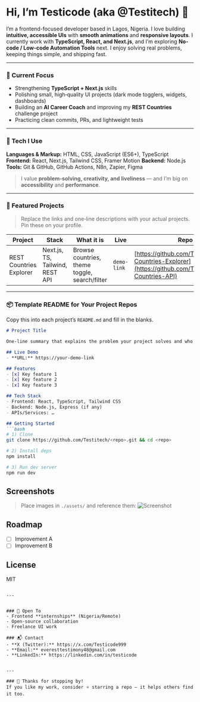 # Hi, I’m **Testicode** (aka @**Testitech**) 👋

I’m a frontend-focused developer based in Lagos, Nigeria. I love building **intuitive, accessible UIs** with **smooth animations** and **responsive layouts**. I currently work with **TypeScript, React, and Next.js**, and I’m exploring **No-code / Low-code Automation Tools** next. I enjoy solving real problems, keeping things simple, and shipping fast.

---

### 🔭 Current Focus

* Strengthening **TypeScript + Next.js** skills
* Polishing small, high‑quality UI projects (dark mode togglers, widgets, dashboards)
* Building an **AI Career Coach** and improving my **REST Countries** challenge project
* Practicing clean commits, PRs, and lightweight tests

---

### 🧰 Tech I Use

**Languages & Markup:** HTML, CSS, JavaScript (ES6+), TypeScript
**Frontend:** React, Next.js, Tailwind CSS, Framer Motion
**Backend:** Node.js
**Tools:** Git & GitHub, GitHub Actions, N8n, Zapier, Figma

> I value **problem‑solving, creativity, and liveliness** — and I’m big on **accessibility** and **performance**.

---

### 🚀 Featured Projects

> Replace the links and one‑line descriptions with your actual projects. Pin these on your profile.

| Project                 | Stack                           | What it is                                                     | Live        | Repo                                                                                                         |
| ----------------------- | ------------------------------- | -------------------------------------------------------------- | ----------- | ------------------------------------------------------------------------------------------------------------ |
| REST Countries Explorer | Next.js, TS, Tailwind, REST API | Browse countries, theme toggle, search/filter                  | `demo-link` | [https://github.com/Testitech/REST-Countries-Explorer](https://github.com/Testitech/REST-Countries-API) |              |



---

### 📦 Template README for Your Project Repos

Copy this into each project’s `README.md` and fill in the blanks.

````md
# Project Title

One‑line summary that explains the problem your project solves and who it’s for.

## Live Demo
- **URL:** https://your-demo-link

## Features
- [x] Key feature 1
- [x] Key feature 2
- [x] Key feature 3

## Tech Stack
- Frontend: React, TypeScript, Tailwind CSS
- Backend: Node.js, Express (if any)
- APIs/Services: …

## Getting Started
```bash
# 1) Clone
git clone https://github.com/Testitech/<repo>.git && cd <repo>

# 2) Install deps
npm install

# 3) Run dev server
npm run dev
````

## Screenshots

> Place images in `./assets/` and reference them:
> ![Screenshot](./assets/preview.png)

## Roadmap

* [ ] Improvement A
* [ ] Improvement B

## License

MIT

```

---


### 🤝 Open To
- Frontend **internships** (Nigeria/Remote)
- Open‑source collaboration
- Freelance UI work

### 📬 Contact
- **X (Twitter):** https://x.com/Testicode999  
- **Email:** everesttestimony48@gmail.com
- **LinkedIn:** https://linkedin.com/in/testicode


---

### 🙏 Thanks for stopping by!
If you like my work, consider ⭐️ starring a repo — it helps others find it too.

```

